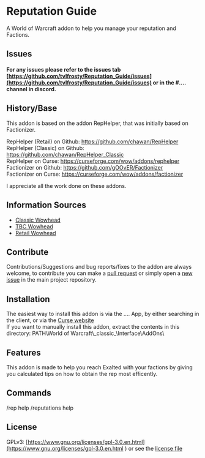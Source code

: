 # Reputation Guide
A World of Warcraft addon to help you manage your reputation and Factions.

## Issues
#### For any issues please refer to the issues tab [https://github.com/tvlfrosty/Reputation_Guide/issues](https://github.com/tvlfrosty/Reputation_Guide/issues) or in the #.... channel in discord.

## History/Base
This addon is based on the addon RepHelper, that was initially based on Factionizer.


RepHelper (Retail) on Github: <https://github.com/chawan/RepHelper>  
RepHelper (Classic) on Github: <https://github.com/chawan/RepHelper_Classic>  
RepHelper on Curse: <https://curseforge.com/wow/addons/rephelper>  
Factionizer on Github: <https://github.com/gOOvER/Factionizer>  
Factionizer on Curse: <https://curseforge.com/wow/addons/factionizer>

I appreciate all the work done on these addons.

## Information Sources
* [Classic Wowhead](http://classic.wowhead.com)
* [TBC Wowhead](http://tbc.wowhead.com)
* [Retail Wowhead](http://wowhead.com)

## Contribute

Contributions/Suggestions and bug reports/fixes to the addon are always welcome, to contribute you can make a [pull request](https://github.com/tvlfrosty/Reputation_Guide/pulls) or simply open a [new issue](https://github.com/tvlfrosty/Reputation_Guide/issues) in the main project repository.

## Installation
The easiest way to install this addon is via the .... App, by either searching in the client, or via the [Curse website](https://curseforge.com/wow/addons/)  
If you want to manually install this addon, extract the contents in this directory: PATH\World of Warcraft\\\_classic\_\\Interface\AddOns\

## Features
This addon is made to help you reach Exalted with your factions by giving you calculated tips on how to obtain the rep most efficently.

## Commands
/rep help
/reputations help

## License
GPLv3: [https://www.gnu.org/licenses/gpl-3.0.en.html](https://www.gnu.org/licenses/gpl-3.0.en.html ) or see the [license file](https://github.com/tvlfrosty/Reputation_Guide/blob/master/LICENSE)
